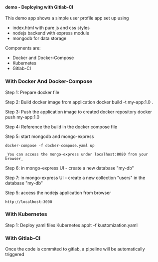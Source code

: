 #### demo - Deploying with Gitlab-CI

This demo app shows a simple user profile app set up using 
- index.html with pure js and css styles
- nodejs backend with express module
- mongodb for data storage

Components are:
- Docker and Docker-Compose
- Kubernetes
- Gitlab-CI

### With Docker And Docker-Compose

Step 1: Prepare docker file

Step 2: Build  docker image from application 
    docker build -t my-app:1.0 . 

Step 3: Push the application image to created docker repository
    docker push my-app:1.0 

Step 4: Reference the build in the docker compose file

Step 5: start mongodb and mongo-express

    docker-compose -f docker-compose.yaml up
    
    _You can access the mongo-express under localhost:8080 from your browser_
    
Step 6: in mongo-express UI - create a new database "my-db"

Step 7: in mongo-express UI - create a new collection "users" in the database "my-db"       
    
Step 5: access the nodejs application from browser 

    http://localhost:3000

   
### With Kubernetes
Step 1: Deploy yaml files
    Kubernetes applt -f kustomization.yaml

### With Gitlab-CI
Once the code is commited to gitlab, a pipeline will be automatically triggered
